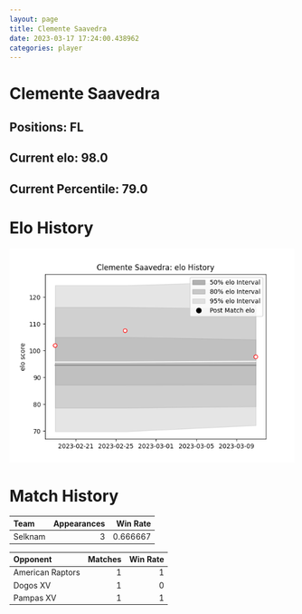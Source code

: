 ```yaml
---  
layout: page  
title: Clemente Saavedra  
date: 2023-03-17 17:24:00.438962  
categories: player  
---
```

# Clemente Saavedra

## Positions: FL

## Current elo: 98.0

## Current Percentile: 79.0

# Elo History


![elo history](history_ClementeSaavedra.png)
# Match History


| Team    |   Appearances |   Win Rate |
|:--------|--------------:|-----------:|
| Selknam |             3 |   0.666667 |

| Opponent         |   Matches |   Win Rate |
|:-----------------|----------:|-----------:|
| American Raptors |         1 |          1 |
| Dogos XV         |         1 |          0 |
| Pampas XV        |         1 |          1 |